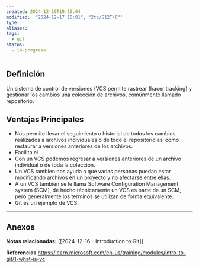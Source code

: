 ```yaml
---
created: 2024-12-16T19:19:04
modified: '"2024-12-17 10:01", "2tc/G12T+6"'
type: 
aliases: 
tags:
  - git
status:
  - in-progress
---
```


## Definición
Un sistema de control de versiones (VCS permite rastrear (hacer tracking) y gestionar los  cambios una colección de archivos, comúnmente llamado repositorio. 

## Ventajas Principales
- Nos permite llevar el seguimiento o historial de todos los cambios realizados a archivos individuales o de todo el repositorio así como restaurar a versiones anteriores de los archivos.
- Facilita el 
- Con un VCS podemos regresar a versiones anteriores de un archivo individual o de toda la colección. 
- Un VCS tambien nos ayuda a que varias personas puedan estar modificando archivos en un proyecto y no afectarse entre ellas.
- A un VCS tambien se le llama Software Configuration Management system (SCM), de hecho técnicamente un VCS es parte de un SCM, pero generalmente los terminos se utilizan de forma equivalente. 
- Git es un ejemplo de VCS.

--- 
## Anexos
 
 **Notas relacionadas:**
[[2024-12-16 - Introduction to Git]]


**Referencias**
https://learn.microsoft.com/en-us/training/modules/intro-to-git/1-what-is-vc
